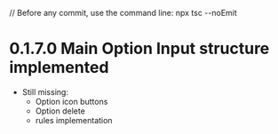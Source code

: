// Before any commit, use the command line: npx tsc --noEmit

# 0.1.7.0 Main Option Input structure implemented

- Still missing:
  - Option icon buttons
  - Option delete
  - rules implementation